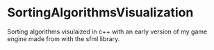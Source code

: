 # SortingAlgorithmsVisualization
Sorting algorithms visulaized in c++ with an early version of my game engine made from with the sfml library.
